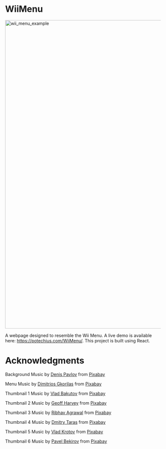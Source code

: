 # WiiMenu

<img width="1000" alt="wii_menu_example" src="https://github.com/user-attachments/assets/13549870-8b05-4a98-8dd3-c82382ba5196" />


A webpage designed to resemble the Wii Menu. A live demo is available here: https://potechius.com/WiiMenu/. This project is built using React.

# Acknowledgments

Background Music by <a href="https://pixabay.com/users/denis-pavlov-music-35636692/?utm_source=link-attribution&utm_medium=referral&utm_campaign=music&utm_content=225674">Denis Pavlov</a> from <a href="https://pixabay.com//?utm_source=link-attribution&utm_medium=referral&utm_campaign=music&utm_content=225674">Pixabay</a>

Menu Music by <a href="https://pixabay.com/users/jimgor33-5579676/?utm_source=link-attribution&utm_medium=referral&utm_campaign=music&utm_content=145077">Dimitrios Gkorilas</a> from <a href="https://pixabay.com//?utm_source=link-attribution&utm_medium=referral&utm_campaign=music&utm_content=145077">Pixabay</a>

Thumbnail 1 Music by <a href="https://pixabay.com/users/deuslower-45666444/?utm_source=link-attribution&utm_medium=referral&utm_campaign=music&utm_content=239599">Vlad Bakutov</a> from <a href="https://pixabay.com/music//?utm_source=link-attribution&utm_medium=referral&utm_campaign=music&utm_content=239599">Pixabay</a>

Thumbnail 2 Music by <a href="https://pixabay.com/users/geoffharvey-9096471/?utm_source=link-attribution&utm_medium=referral&utm_campaign=music&utm_content=150622">Geoff Harvey</a> from <a href="https://pixabay.com//?utm_source=link-attribution&utm_medium=referral&utm_campaign=music&utm_content=150622">Pixabay</a>

Thumbnail 3 Music by <a href="https://pixabay.com/users/ribhavagrawal-39286533/?utm_source=link-attribution&utm_medium=referral&utm_campaign=music&utm_content=230630">Ribhav Agrawal</a> from <a href="https://pixabay.com//?utm_source=link-attribution&utm_medium=referral&utm_campaign=music&utm_content=230630">Pixabay</a>

Thumbnail 4 Music by <a href="https://pixabay.com/users/soundgallerybydmitrytaras-11640913/?utm_source=link-attribution&utm_medium=referral&utm_campaign=music&utm_content=118585">Dmitry Taras</a> from <a href="https://pixabay.com/music//?utm_source=link-attribution&utm_medium=referral&utm_campaign=music&utm_content=118585">Pixabay</a>

Thumbnail 5 Music by <a href="https://pixabay.com/users/moodmode-33139253/?utm_source=link-attribution&utm_medium=referral&utm_campaign=music&utm_content=233964">Vlad Krotov</a> from <a href="https://pixabay.com//?utm_source=link-attribution&utm_medium=referral&utm_campaign=music&utm_content=233964">Pixabay</a>

Thumbnail 6 Music by <a href="https://pixabay.com/users/paulyudin-27739282/?utm_source=link-attribution&utm_medium=referral&utm_campaign=music&utm_content=155789">Pavel Bekirov</a> from <a href="https://pixabay.com//?utm_source=link-attribution&utm_medium=referral&utm_campaign=music&utm_content=155789">Pixabay</a>
